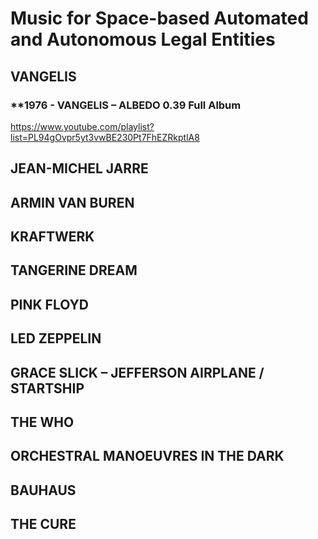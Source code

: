 # **Music for Space-based Automated and Autonomous Legal Entities**


## **VANGELIS**

### **1976 - VANGELIS – ALBEDO 0.39 Full Album
https://www.youtube.com/playlist?list=PL94gOvpr5yt3vwBE230Pt7FhEZRkptlA8



## **JEAN-MICHEL JARRE**



## **ARMIN VAN BUREN**



## **KRAFTWERK**



## **TANGERINE DREAM**



## **PINK FLOYD**



## **LED ZEPPELIN**



## **GRACE SLICK – JEFFERSON AIRPLANE / STARTSHIP**



## **THE WHO**


## **ORCHESTRAL MANOEUVRES IN THE DARK**


## **BAUHAUS**


## **THE CURE**

